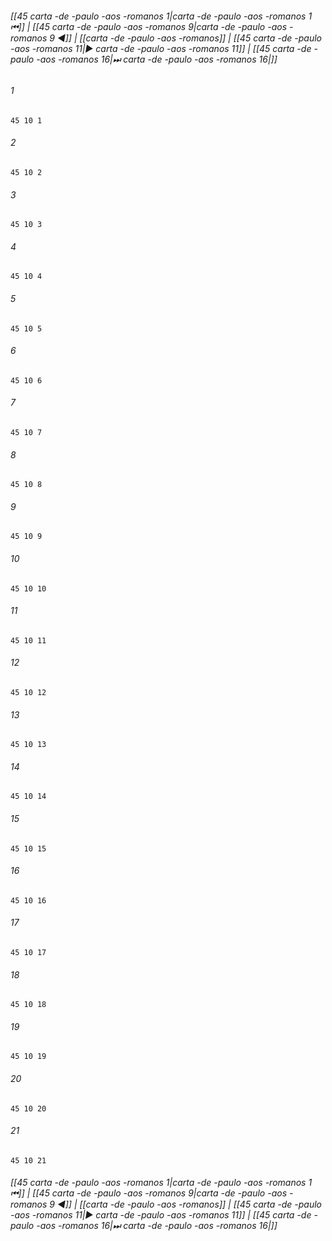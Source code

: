 
###### [[45 carta -de -paulo -aos -romanos 1|carta -de -paulo -aos -romanos 1 ⏮]] | [[45 carta -de -paulo -aos -romanos 9|carta -de -paulo -aos -romanos 9 ◀]] | [[carta -de -paulo -aos -romanos]] | [[45 carta -de -paulo -aos -romanos 11|▶ carta -de -paulo -aos -romanos 11]] | [[45 carta -de -paulo -aos -romanos 16|⏭ carta -de -paulo -aos -romanos 16|]]

###### 1
``` verse
45 10 1 
```
###### 2
``` verse
45 10 2 
```
###### 3
``` verse
45 10 3 
```
###### 4
``` verse
45 10 4 
```
###### 5
``` verse
45 10 5 
```
###### 6
``` verse
45 10 6 
```
###### 7
``` verse
45 10 7 
```
###### 8
``` verse
45 10 8 
```
###### 9
``` verse
45 10 9 
```
###### 10
``` verse
45 10 10 
```
###### 11
``` verse
45 10 11 
```
###### 12
``` verse
45 10 12 
```
###### 13
``` verse
45 10 13 
```
###### 14
``` verse
45 10 14 
```
###### 15
``` verse
45 10 15 
```
###### 16
``` verse
45 10 16 
```
###### 17
``` verse
45 10 17 
```
###### 18
``` verse
45 10 18 
```
###### 19
``` verse
45 10 19 
```
###### 20
``` verse
45 10 20 
```
###### 21
``` verse
45 10 21 
```

###### [[45 carta -de -paulo -aos -romanos 1|carta -de -paulo -aos -romanos 1 ⏮]] | [[45 carta -de -paulo -aos -romanos 9|carta -de -paulo -aos -romanos 9 ◀]] | [[carta -de -paulo -aos -romanos]] | [[45 carta -de -paulo -aos -romanos 11|▶ carta -de -paulo -aos -romanos 11]] | [[45 carta -de -paulo -aos -romanos 16|⏭ carta -de -paulo -aos -romanos 16|]]


